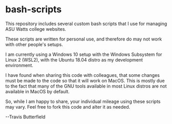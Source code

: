 # bash-scripts

This repository includes several custom bash scripts that I use for managing ASU Watts college websites. 

These scripts are written for personal use, and therefore do may not work with other people's setups. 

I am currently using a Windows 10 setup with the Windows Subsystem for Linux 2 (WSL2), with the Ubuntu 18.04 distro as my development environment. 

I have found when sharing this code with colleagues, that some changes must be made to the code so that it will work on MacOS. This is mostly due to the fact that many of the GNU tools available in most Linux distros are not available in MacOS by default.

So, while I am happy to share, your individual mileage using these scripts may vary. Feel free to fork this code and alter it as needed.

--Travis Butterfield
